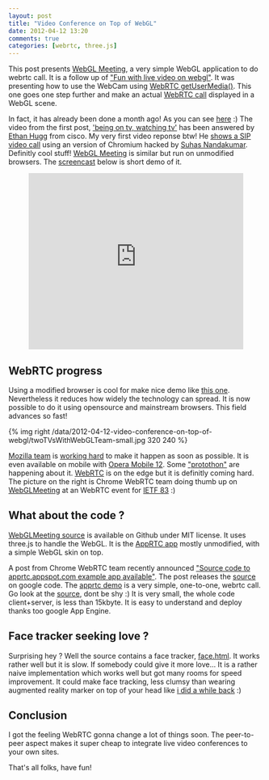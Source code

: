 ```yaml
---
layout: post
title: "Video Conference on Top of WebGL"
date: 2012-04-12 13:20
comments: true
categories: [webrtc, three.js]
---
```


This post presents
[WebGL Meeting](http://webglmeeting.appspot.com),
a very simple WebGL application to do webrtc call.
It is a follow up of ["Fun with live video on webgl"](/blog/2012/02/07/live-video-in-webgl/).
It was presenting how to use the WebCam using
[WebRTC getUserMedia()](http://dev.w3.org/2011/webrtc/editor/getusermedia.html).
This one goes one step further and make an actual
[WebRTC call](http://www.webrtc.org/)
displayed in a WebGL scene.

In fact, it has already been done a month ago! As you can see
[here](http://www.youtube.com/watch?v=em5RWcstfI0&feature=watch_response)
:)
The video from the first post, ['being on tv, watching tv'](http://www.youtube.com/watch?v=vnNihxl3taE) has been answered
by [Ethan Hugg](https://plus.google.com/109216128632357967445/posts) from cisco.
My very first video reponse btw! He
[shows a SIP video call](http://www.youtube.com/watch?v=em5RWcstfI0&feature=watch_response)
using an version of Chromium hacked by
[Suhas Nandakumar](https://plus.google.com/102821430095362232437/posts).
Definitly cool stuff!
[WebGL Meeting](http://webglmeeting.appspot.com) is similar but run on unmodified browsers.
The
[screencast](http://youtu.be/Fjb7xBnxq9k)
below is short demo of it.

<center>
	<iframe width="425" height="349" src="http://www.youtube.com/embed/Fjb7xBnxq9k" frameborder="0" allowfullscreen></iframe>
</center>

<!-- more -->

## WebRTC progress

Using a modified browser is cool for make nice demo like
[this one](https://plus.google.com/109216128632357967445/posts/QkFu7cxmbzi).
Nevertheless it reduces how widely the technology can spread.
It is now possible to do it using opensource and mainstream browsers.
This field advances so fast!

{% img right /data/2012-04-12-video-conference-on-top-of-webgl/twoTVsWithWebGLTeam-small.jpg 320 240 %}

[Mozilla team](http://mozillamediagoddess.org/) is
[working hard](http://hacks.mozilla.org/2012/04/webrtc-efforts-underway-at-mozilla/)
to make it happen as soon as possible.
It is even available on mobile with
[Opera Mobile 12](http://weblog.bocoup.com/javascript-webrtc-opera-mobile-12/).
Some ["protothon"](http://www.youtube.com/watch?v=wpwjtzXgNFQ]) are happening about it.
[WebRTC](http://www.webrtc.org/)
is on the edge but it is definitly coming hard.
The picture on the right is Chrome WebRTC team doing thumb up on
[WebGLMeeting](webglmeeting.appspot.com)
at an WebRTC event for
[IETF 83](http://www.ietf.org/meeting/83/index.html) 
:)

## What about the code ?

[WebGLMeeting source](https://github.com/jeromeetienne/webglmeeting)
is available on Github under MIT license.
It uses three.js to handle the WebGL.
It is the [AppRTC app](http://code.google.com/p/webrtc-samples/source/browse/trunk/apprtc/)
mostly unmodified, with a simple WebGL skin on top.

A post from Chrome WebRTC team recently announced
["Source code to apprtc.appspot.com example app available"](http://www.webrtc.org/blog/sourcecodetoapprtcappspotcomexampleappavailable).
The post releases the
[source](http://code.google.com/p/webrtc-samples/source/browse/trunk/apprtc/)
on google code.
The [apprtc demo](https://apprtc.appspot.com)
is a very simple, one-to-one, webrtc call.
Go look at the [source](http://code.google.com/p/webrtc-samples/source/browse/trunk/apprtc/), dont be shy :)
It is very small, the whole code client+server, is less than 15kbyte.
It is easy to understand and deploy thanks too google App Engine.

## Face tracker seeking love ?
Surprising hey ? Well the source contains a face tracker,
[face.html](http://code.google.com/p/webrtc-samples/source/browse/trunk/apprtc/html/face.html).
It works rather well but it is slow. If somebody could give it more love...
It is a rather naive implementation which works well but got many rooms for speed improvement.
It could make face tracking, less clumsy than wearing augmented reality marker on top
of your head like
[i did a while back](http://learningthreejs.com/blog/2012/03/12/augmented-reality-in-the-browser/)
:)

## Conclusion
I got the feeling WebRTC gonna change a lot of things soon. The peer-to-peer aspect makes it super
cheap to integrate live video conferences to your own sites.

That's all folks, have fun!
